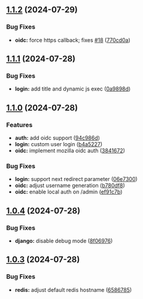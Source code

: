 ## [1.1.2](https://github.com/l4rm4nd/VoucherVault/compare/v1.1.1...v1.1.2) (2024-07-29)


### Bug Fixes

* **oidc:** force https callback; fixes [#18](https://github.com/l4rm4nd/VoucherVault/issues/18) ([770cd0a](https://github.com/l4rm4nd/VoucherVault/commit/770cd0af9cfb3609e3296704c34d3bd006c8761a))

## [1.1.1](https://github.com/l4rm4nd/VoucherVault/compare/v1.1.0...v1.1.1) (2024-07-28)


### Bug Fixes

* **login:** add title and dynamic js exec ([0a9898d](https://github.com/l4rm4nd/VoucherVault/commit/0a9898d96dc966ad72dd04cb0592f8301ad00785))

## [1.1.0](https://github.com/l4rm4nd/VoucherVault/compare/v1.0.4...v1.1.0) (2024-07-28)


### Features

* **auth:** add oidc support ([94c986d](https://github.com/l4rm4nd/VoucherVault/commit/94c986d55caf1e8b1fbbd90436a0fe8a1b92fb2d))
* **login:** custom user login ([b4a5227](https://github.com/l4rm4nd/VoucherVault/commit/b4a5227aa8d2402cf129027715648840ee073a30))
* **oidc:** implement mozilla oidc auth ([3841672](https://github.com/l4rm4nd/VoucherVault/commit/3841672b49d1e0c4736fe6022491b78836dfe3d2))


### Bug Fixes

* **login:** support next redirect parameter ([06e7300](https://github.com/l4rm4nd/VoucherVault/commit/06e73004ad102b6a85c50c18b34159d90dade19c))
* **oidc:** adjust username generation ([b780df8](https://github.com/l4rm4nd/VoucherVault/commit/b780df810db2ac0a7ebc944e2614327b9df4f1bc))
* **oidc:** enable local auth on /admin ([ef91c7b](https://github.com/l4rm4nd/VoucherVault/commit/ef91c7ba7036e3fcf7e48d59840ae13bbc257f87))

## [1.0.4](https://github.com/l4rm4nd/VoucherVault/compare/v1.0.3...v1.0.4) (2024-07-28)


### Bug Fixes

* **django:** disable debug mode ([8f06976](https://github.com/l4rm4nd/VoucherVault/commit/8f0697665db2424f2c727040ef617dc1579b8abb))

## [1.0.3](https://github.com/l4rm4nd/VoucherVault/compare/v1.0.2...v1.0.3) (2024-07-28)


### Bug Fixes

* **redis:** adjust default redis hostname ([6586785](https://github.com/l4rm4nd/VoucherVault/commit/65867854263119aaf68d00cffc803d1852b0d51d))

